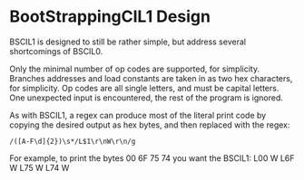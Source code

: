 BootStrappingCIL1 Design
========================

BSCIL1 is designed to still be rather simple, but address several shortcomings of BSCIL0.

Only the minimal number of op codes are supported, for simplicity.
Branches addresses and load constants are taken in as two hex characters, for simplicity.
Op codes are all single letters, and must be capital letters.
One unexpected input is encountered, the rest of the program is ignored.

As with BSCIL1, a regex can produce most of the literal print code by copying the desired output as hex bytes, and then replaced with the regex:

```
/([A-F\d]{2})\s*/L$1\r\nW\r\n/g
```

For example, to print the bytes 00 6F 75 74 you want the BSCIL1:
L00
W
L6F
W
L75
W
L74
W
